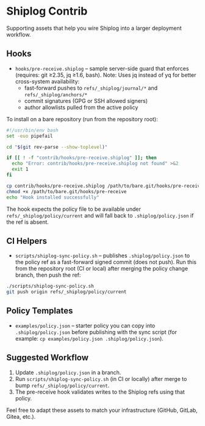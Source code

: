 # Shiplog Contrib

Supporting assets that help you wire Shiplog into a larger deployment workflow.

## Hooks

- `hooks/pre-receive.shiplog` – sample server-side guard that enforces (requires: git ≥2.35, jq ≥1.6, bash). Note: Uses jq instead of yq for better cross-system availability:
  - fast-forward pushes to `refs/_shiplog/journal/*` and `refs/_shiplog/anchors/*`
  - commit signatures (GPG or SSH allowed signers)
  - author allowlists pulled from the active policy

To install on a bare repository (run from the repository root):

```bash
#!/usr/bin/env bash
set -euo pipefail

cd "$(git rev-parse --show-toplevel)"

if [[ ! -f "contrib/hooks/pre-receive.shiplog" ]]; then
  echo "Error: contrib/hooks/pre-receive.shiplog not found" >&2
  exit 1
fi

cp contrib/hooks/pre-receive.shiplog /path/to/bare.git/hooks/pre-receive
chmod +x /path/to/bare.git/hooks/pre-receive
echo "Hook installed successfully"
```

The hook expects the policy file to be available under `refs/_shiplog/policy/current` and will fall back to `.shiplog/policy.json` if the ref is absent.

## CI Helpers

- `scripts/shiplog-sync-policy.sh` – publishes `.shiplog/policy.json` to the policy ref as a fast-forward signed commit (does not push). Run this from the repository root (CI or local) after merging the policy change branch, then push the ref:

```bash
./scripts/shiplog-sync-policy.sh
git push origin refs/_shiplog/policy/current
```

## Policy Templates

- `examples/policy.json` – starter policy you can copy into `.shiplog/policy.json` before publishing with the sync script (for example: `cp examples/policy.json .shiplog/policy.json`).

## Suggested Workflow

1. Update `.shiplog/policy.json` in a branch.
2. Run `scripts/shiplog-sync-policy.sh` (in CI or locally) after merge to bump `refs/_shiplog/policy/current`.
3. The pre-receive hook validates writes to the Shiplog refs using that policy.

Feel free to adapt these assets to match your infrastructure (GitHub, GitLab, Gitea, etc.).
